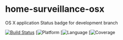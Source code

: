 # home-surveillance-osx
OS X application
Status badge for development branch

[![Build Status](https://travis-ci.org/iSapozhnik/home-surveillance-osx.svg?branch=development)](https://travis-ci.org/iSapozhnik/home-surveillance-osx)
[![Platform](https://img.shields.io/badge/platform-OSX-blue.svg)
[![Language](https://img.shields.io/badge/language-swift-orange.svg)
[![Coverage](https://img.shields.io/badge/coverage-57.14%-yellow.svg)